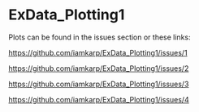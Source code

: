 ExData_Plotting1
================
Plots can be found in the issues section or these links:

https://github.com/iamkarp/ExData_Plotting1/issues/1

https://github.com/iamkarp/ExData_Plotting1/issues/2

https://github.com/iamkarp/ExData_Plotting1/issues/3

https://github.com/iamkarp/ExData_Plotting1/issues/4
